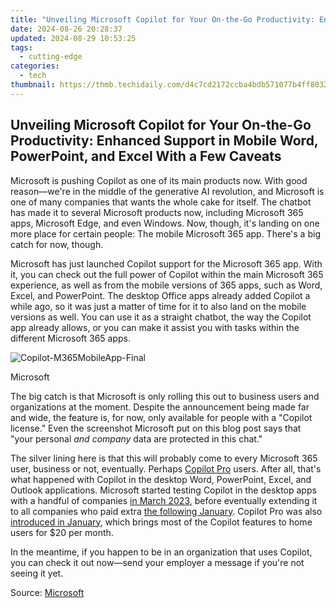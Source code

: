 ```yaml
---
title: "Unveiling Microsoft Copilot for Your On-the-Go Productivity: Enhanced Support in Mobile Word, PowerPoint, and Excel With a Few Caveats"
date: 2024-08-26 20:28:37
updated: 2024-08-29 10:53:25
tags:
  - cutting-edge
categories:
  - tech
thumbnail: https://thmb.techidaily.com/d4c7cd2172ccba4bdb571077b4ff8032d0659877fcac86bca6c901b3999fdda4.jpg
---
```


## Unveiling Microsoft Copilot for Your On-the-Go Productivity: Enhanced Support in Mobile Word, PowerPoint, and Excel With a Few Caveats

Microsoft is pushing Copilot as one of its main products now. With good reason—we're in the middle of the generative AI revolution, and Microsoft is one of many companies that wants the whole cake for itself. The chatbot has made it to several Microsoft products now, including Microsoft 365 apps, Microsoft Edge, and even Windows. Now, though, it's landing on one more place for certain people: The mobile Microsoft 365 app. There's a big catch for now, though.

 Microsoft has just launched Copilot support for the Microsoft 365 app. With it, you can check out the full power of Copilot within the main Microsoft 365 experience, as well as from the mobile versions of 365 apps, such as Word, Excel, and PowerPoint. The desktop Office apps already added Copilot a while ago, so it was just a matter of time for it to also land on the mobile versions as well. You can use it as a straight chatbot, the way the Copilot app already allows, or you can make it assist you with tasks within the different Microsoft 365 apps.

![Copilot-M365MobileApp-Final](https://static1.howtogeekimages.com/wordpress/wp-content/uploads/2024/02/copilot-m365mobileapp-final.png) 

Microsoft

 The big catch is that Microsoft is only rolling this out to business users and organizations at the moment. Despite the announcement being made far and wide, the feature is, for now, only available for people with a "Copilot license." Even the screenshot Microsoft put on this blog post says that "your personal _and company_ data are protected in this chat."

 The silver lining here is that this will probably come to every Microsoft 365 user, business or not, eventually. Perhaps [Copilot Pro](https://extra-skills.techidaily.com/in-2024-photoshop-facebackground-anonymity-guide/) users. After all, that's what happened with Copilot in the desktop Word, PowerPoint, Excel, and Outlook applications. Microsoft started testing Copilot in the desktop apps with a handful of companies [in March 2023](https://iphone-location.techidaily.com/3-smart-and-simple-ways-to-change-home-address-on-apple-iphone-12-drfone-by-drfone-virtual-ios/), before eventually extending it to all companies who paid extra [the following January](https://blogs.microsoft.com/blog/2024/01/15/bringing-the-full-power-of-copilot-to-more-people-and-businesses/). Copilot Pro was also [introduced in January](https://extra-skills.techidaily.com/in-2024-photoshop-facebackground-anonymity-guide/), which brings most of the Copilot features to home users for $20 per month.

 In the meantime, if you happen to be in an organization that uses Copilot, you can check it out now—send your employer a message if you're not seeing it yet.

 Source: [Microsoft](https://techcommunity.microsoft.com/t5/copilot-for-microsoft-365/copilot-now-available-for-the-microsoft-365-mobile-app/ba-p/4071014)

<ins class="adsbygoogle"
     style="display:block"
     data-ad-format="autorelaxed"
     data-ad-client="ca-pub-7571918770474297"
     data-ad-slot="1223367746"></ins>



<ins class="adsbygoogle"
     style="display:block"
     data-ad-client="ca-pub-7571918770474297"
     data-ad-slot="8358498916"
     data-ad-format="auto"
     data-full-width-responsive="true"></ins>
